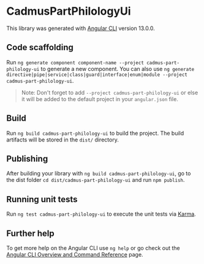 # CadmusPartPhilologyUi

This library was generated with [Angular CLI](https://github.com/angular/angular-cli) version 13.0.0.

## Code scaffolding

Run `ng generate component component-name --project cadmus-part-philology-ui` to generate a new component. You can also use `ng generate directive|pipe|service|class|guard|interface|enum|module --project cadmus-part-philology-ui`.
> Note: Don't forget to add `--project cadmus-part-philology-ui` or else it will be added to the default project in your `angular.json` file. 

## Build

Run `ng build cadmus-part-philology-ui` to build the project. The build artifacts will be stored in the `dist/` directory.

## Publishing

After building your library with `ng build cadmus-part-philology-ui`, go to the dist folder `cd dist/cadmus-part-philology-ui` and run `npm publish`.

## Running unit tests

Run `ng test cadmus-part-philology-ui` to execute the unit tests via [Karma](https://karma-runner.github.io).

## Further help

To get more help on the Angular CLI use `ng help` or go check out the [Angular CLI Overview and Command Reference](https://angular.io/cli) page.
